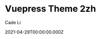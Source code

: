 ---
title: Vuepress Theme 2zh
github: https://github.com/cadecode/vuepress-theme-2zh
demo: https://blog.cadecode.top/
license: MIT
author: Cade Li
author_link: ''
author_twitter: ''
date: 2021-04-29T00:00:00.000Z
ssg:
  - Vuepress
cms: null
css: null
category:
  - Blog
description: VuePress blog theme plugin.
draft: true
publish_date: '2020-07-25T13:57:12Z'
update_date: '2022-08-25T05:05:00Z'
github_star: 130
github_fork: 11
---
